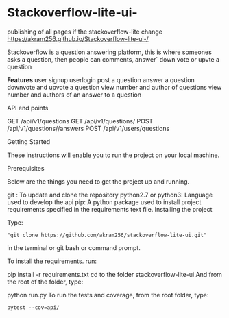 # Stackoverflow-lite-ui-
publishing of all pages if the stackoverflow-lite change
https://akram256.github.io/Stackoverflow-lite-ui-/

Stackoverflow is a question answering platform, this is where someones asks a question, then people can comments, answer` down vote or upvte a question


**Features**
 user signup
 userlogin
 post a question
 answer a question
 downvote and upvote a question
 view number and author of questions
 view number and authors of an answer to a question
 
 API end points

GET /api/v1/questions
GET /api/v1/questions/<questionId>
POST /api/v1/questions/<questionId>/answers
POST /api/v1/users/questions

Getting Started

These instructions will enable you to run the project on your local machine.

Prerequisites

Below are the things you need to get the project up and running.

git : To update and clone the repository
python2.7 or python3: Language used to develop the api
pip: A python package used to install project requirements specified in the requirements text file.
Installing the project

Type:

    "git clone https://github.com/akram256/stackoverflow-lite-ui.git"
in the terminal or git bash or command prompt.

To install the requirements. run:

  pip install -r requirements.txt
cd to the folder stackoverflow-lite-ui And from the root of the folder, type:

  python run.py
To run the tests and coverage, from the root folder, type:

    pytest --cov=api/
